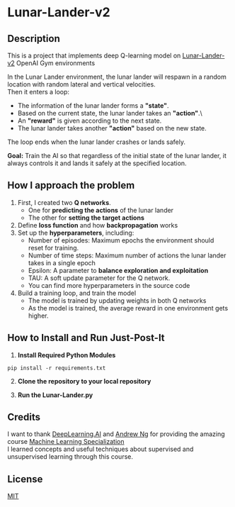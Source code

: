 # Lunar-Lander-v2

## Description
This is a project that implements deep Q-learning model on [Lunar-Lander-v2](https://www.gymlibrary.dev/environments/box2d/lunar_lander/) OpenAI Gym environments

In the Lunar Lander environment, the lunar lander will respawn in a random location with random lateral and vertical velocities.\
Then it enters a loop:

- The information of the lunar lander forms a **"state"**. 
- Based on the current state, the lunar lander takes an **"action"**.\
- An **"reward"** is given according to the next state.
- The lunar lander takes another **"action"** based on the new state.

The loop ends when the lunar lander crashes or lands safely.

**Goal:** Train the AI so that regardless of the initial state of the lunar lander, it always controls it and lands it safely at the specified location.

## How I approach the problem
1. First, I created two **Q networks**.
	- One for **predicting the actions** of the lunar lander
	- The other for **setting the target actions**
2. Define **loss function** and how **backpropagation** works
3. Set up the **hyperparameters**, including:
	- Number of episodes: Maximum epochs the environment should reset for training.
	- Number of time steps: Maximum number of actions the lunar lander takes in a single epoch
	- Epsilon: A parameter to **balance exploration and exploitation**
	- TAU: A soft update parameter for the Q network.
	- You can find more hyperparameters in the source code
4. Build a training loop, and train the model
	- The model is trained by updating weights in both Q networks
	- As the model is trained, the average reward in one environment gets higher.

## How to Install and Run Just-Post-It

1. **Install Required Python Modules**

```shell
pip install -r requirements.txt
```
2. **Clone the repository to your local repository**

3. **Run the Lunar-Lander.py**

## Credits
I want to thank [DeepLearning.AI](https://www.deeplearning.ai/) and [Andrew Ng](https://www.andrewng.org/)
for providing the amazing course [Machine Learning Specialization](https://www.deeplearning.ai/courses/machine-learning-specialization/) \
I learned concepts and useful techniques about supervised and unsupervised learning through this course.

## License

[MIT](https://choosealicense.com/licenses/mit/)